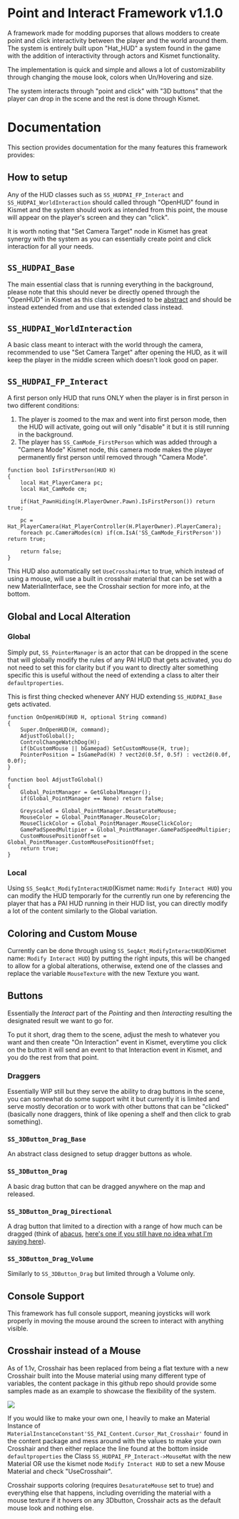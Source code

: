 # Point and Interact Framework v1.1.0
A framework made for modding puporses that allows modders to create point and click interactivity between the player and the world around them. The system is entirely built upon "Hat_HUD" a system found in the game with the addition of interactivity through actors and Kismet functionality.

The implementation is quick and simple and allows a lot of customizability through changing the mouse look, colors when Un/Hovering and size.

The system interacts through "point and click" with "3D buttons" that the player can drop in the scene and the rest is done through Kismet.

# Documentation
This section provides documentation for the many features this framework provides:

## How to setup
Any of the HUD classes such as `SS_HUDPAI_FP_Interact` and `SS_HUDPAI_WorldInteraction` should called through "OpenHUD" found in Kismet and the system should work as intended from this point, the mouse will appear on the player's screen and they can "click".

It is worth noting that "Set Camera Target" node in Kismet has great synergy with the system as you can essentially create point and click interaction for all your needs.

## `SS_HUDPAI_Base`
The main essential class that is running everything in the background, please note that this should never be directly opened through the "OpenHUD" in Kismet as this class is designed to be [abstract](https://en.wikipedia.org/wiki/Abstract_type) and should be instead extended from and use that extended class instead.

## `SS_HUDPAI_WorldInteraction`
A basic class meant to interact with the world through the camera, recommended to use "Set Camera Target" after opening the HUD, as it will keep the player in the middle screen which doesn't look good on paper.

## `SS_HUDPAI_FP_Interact`
A first person only HUD that runs ONLY when the player is in first person in two different conditions:
1) The player is zoomed to the max and went into first person mode, then the HUD will activate, going out will only "disable" it but it is still running in the background.
2) The player has `SS_CamMode_FirstPerson` which was added through a "Camera Mode" Kismet node, this camera mode makes the player permanently first person until removed through "Camera Mode".

```uc
function bool IsFirstPerson(HUD H)
{
    local Hat_PlayerCamera pc;
    local Hat_CamMode cm;

    if(Hat_PawnHiding(H.PlayerOwner.Pawn).IsFirstPerson()) return true;
    
    pc = Hat_PlayerCamera(Hat_PlayerController(H.PlayerOwner).PlayerCamera);
    foreach pc.CameraModes(cm) if(cm.IsA('SS_CamMode_FirstPerson')) return true;

    return false;
}
```
This HUD also automatically set `UseCrosshairMat` to true, which instead of using a mouse, will use a built in crosshair material that can be set with a new MaterialInterface, see the Crosshair section for more info, at the bottom.

## Global and Local Alteration

### **Global**
Simply put, `SS_PointerManager` is an actor that can be dropped in the scene that will globally modify the rules of any PAI HUD that gets activated, you do not need to set this for clarity but if you want to directly alter something specific this is useful without the need of extending a class to alter their `defaultproperties`.

This is first thing checked whenever ANY HUD extending `SS_HUDPAI_Base` gets activated.

```uc
function OnOpenHUD(HUD H, optional String command)
{
    Super.OnOpenHUD(H, command);
    AdjustToGlobal();
    ControlChangeWatchDog(H);
    if(bCustomMouse || bGamepad) SetCustomMouse(H, true);
    PointerPosition = IsGamePad(H) ? vect2d(0.5f, 0.5f) : vect2d(0.0f, 0.0f);
}

function bool AdjustToGlobal()
{
    Global_PointManager = GetGlobalManager();
    if(Global_PointManager == None) return false;

    Greyscaled = Global_PointManager.DesaturateMouse;
    MouseColor = Global_PointManager.MouseColor;
    MouseClickColor = Global_PointManager.MouseClickColor;
    GamePadSpeedMultipier = Global_PointManager.GamePadSpeedMultipier; 
    CustomMousePositionOffset = Global_PointManager.CustomMousePositionOffset;
    return true;
}
```

### **Local**
Using `SS_SeqAct_ModifyInteractHUD`(Kismet name: `Modify Interact HUD`) you can modify the HUD temporarly for the currently run one by referencing the player that has a PAI HUD running in their HUD list, you can directly modify a lot of the content similarly to the Global variation.

## Coloring and Custom Mouse
Currently can be done through using `SS_SeqAct_ModifyInteractHUD`(Kismet name: `Modify Interact HUD`) by putting the right inputs, this will be changed to allow for a global alterations, otherwise, extend one of the classes and replace the variable `MouseTexture` with the new Texture you want.

## Buttons

Essentially the _Interact_ part of the _Pointing_ and then _Interacting_ resulting the designated result we want to go for.

To put it short, drag them to the scene, adjust the mesh to whatever you want and then create "On Interaction" event in Kismet, everytime you click on the button it will send an event to that Interaction event in Kismet, and you do the rest from that point.

### Draggers
Essentially WIP still but they serve the ability to drag buttons in the scene, you can somewhat do some support wiht it but currently it is limited and serve mostly decoration or to work with other buttons that can be "clicked" (basically none draggers, think of like opening a shelf and then click to grab something).

### `SS_3DButton_Drag_Base`
An abstract class designed to setup dragger buttons as whole.

### `SS_3DButton_Drag`
A basic drag button that can be dragged anywhere on the map and released.

### `SS_3DButton_Drag_Directional`
A drag button that limited to a direction with a range of how much can be dragged (think of [abacus](https://en.wikipedia.org/wiki/Abacus), [here's one if you still have no idea what I'm saying here](https://i.imgur.com/6SJet85.png)).

### `SS_3DButton_Drag_Volume`
Similarly to `SS_3DButton_Drag` but limited through a Volume only.

## Console Support
This framework has full console support, meaning joysticks will work properly in moving the mouse around the screen to interact with anything visible.

## Crosshair instead of a Mouse
As of 1.1v, Crosshair has been replaced from being a flat texture with a new Crosshair built into the Mouse material using many different type of variables, the content package in this github repo should provide some samples made as an example to showcase the flexibility of the system.

![](https://i.imgur.com/FicYmg6.png)

If you would like to make your own one, I heavily to make an Material Instance of `MaterialInstanceConstant'SS_PAI_Content.Cursor_Mat_Crosshair'` found in the content package and mess around with the values to make your own Crosshair and then either replace the line found at the bottom inside `defaultproperties` the Class `SS_HUDPAI_FP_Interact->MouseMat` with the new Material OR use the kismet node `Modify Interact HUD` to set a new Mouse Material and check "UseCrosshair".

Crosshair supports coloring (requires `DesaturateMouse` set to true) and everything else that happens, including overriding the material with a mouse texture if it hovers on any 3Dbutton, Crosshair acts as the default mouse look and nothing else.
